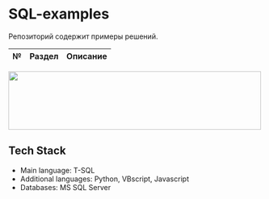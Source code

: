 # SQL-examples

Репозиторий содержит примеры решений.

№ | Раздел | Описание |
:-|:-------|:---------|

<img src="https://github.com/Antojka/SQL-examples/raw/main/header.jpg" width="500" height="116" style="text-align:center">

## Tech Stack
* Main language:        T-SQL
* Additional languages: Python, VBscript, Javascript
* Databases:            MS SQL Server